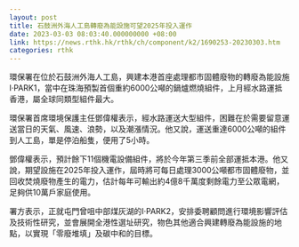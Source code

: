 ```yaml
---
layout: post
title: 石鼓洲外海人工島轉廢為能設施可望2025年投入運作
date: 2023-03-03 08:03:40.000000000 +08:00
link: https://news.rthk.hk/rthk/ch/component/k2/1690253-20230303.htm
categories: rthk
---
```


環保署在位於石鼓洲外海人工島，興建本港首座處理都市固體廢物的轉廢為能設施I·PARK1，當中在珠海預製首個重約6000公噸的鍋爐燃燒組件，上月經水路運抵香港，屬全球同類型組件最大。

環保署首席環境保護主任鄧偉權表示，經水路運送大型組件，困難在於需要留意運送當日的天氣、風速、浪勢，以及潮漲情況。他又說，運送重達6000公噸的組件到人工島，單是停泊船隻，便用了5小時。

鄧偉權表示，預計餘下11個機電設備組件，將於今年第三季前全部運抵本港。他又說，期望設施在2025年投入運作，屆時將可每日處理3000公噸都市固體廢物，並回收焚燒廢物產生的電力，估計每年可輸出約4億8千萬度剩餘電力至公眾電網，足夠供10萬戶家庭使用。

署方表示，正就屯門曾咀中部煤灰湖的I·PARK2，安排委聘顧問進行環境影響評估及技術性研究，並會展開全港性選址研究，物色其他適合興建轉廢為能設施的地點，以實現「零廢堆填」及碳中和的目標。
